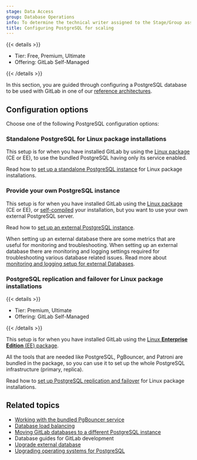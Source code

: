 ```yaml
---
stage: Data Access
group: Database Operations
info: To determine the technical writer assigned to the Stage/Group associated with this page, see https://handbook.gitlab.com/handbook/product/ux/technical-writing/#assignments
title: Configuring PostgreSQL for scaling
---
```


{{< details >}}

- Tier: Free, Premium, Ultimate
- Offering: GitLab Self-Managed

{{< /details >}}

In this section, you are guided through configuring a PostgreSQL database to
be used with GitLab in one of our [reference architectures](../reference_architectures/_index.md).

## Configuration options

Choose one of the following PostgreSQL configuration options:

### Standalone PostgreSQL for Linux package installations

This setup is for when you have installed GitLab by using the
[Linux package](https://about.gitlab.com/install/) (CE or EE),
to use the bundled PostgreSQL having only its service enabled.

Read how to [set up a standalone PostgreSQL instance](standalone.md) for Linux package installations.

### Provide your own PostgreSQL instance

This setup is for when you have installed GitLab using the
[Linux package](https://about.gitlab.com/install/) (CE or EE),
or [self-compiled](../../install/self_compiled/_index.md) your installation, but you want to use
your own external PostgreSQL server.

Read how to [set up an external PostgreSQL instance](external.md).

When setting up an external database there are some metrics that are useful for monitoring and troubleshooting.
When setting up an external database there are monitoring and logging settings required for troubleshooting various database related issues.
Read more about [monitoring and logging setup for external Databases](external_metrics.md).

### PostgreSQL replication and failover for Linux package installations

{{< details >}}

- Tier: Premium, Ultimate
- Offering: GitLab Self-Managed

{{< /details >}}

This setup is for when you have installed GitLab using the
[Linux **Enterprise Edition** (EE) package](https://about.gitlab.com/install/?version=ee).

All the tools that are needed like PostgreSQL, PgBouncer, and Patroni are bundled in
the package, so you can use it to set up the whole PostgreSQL infrastructure (primary, replica).

Read how to [set up PostgreSQL replication and failover](replication_and_failover.md) for Linux package installations.

## Related topics

- [Working with the bundled PgBouncer service](pgbouncer.md)
- [Database load balancing](database_load_balancing.md)
- [Moving GitLab databases to a different PostgreSQL instance](moving.md)
- Database guides for GitLab development
- [Upgrade external database](external_upgrade.md)
- [Upgrading operating systems for PostgreSQL](upgrading_os.md)
